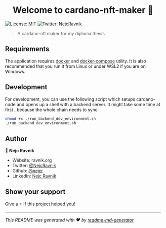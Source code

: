 <h1 align="center">Welcome to cardano-nft-maker 👋</h1>
<p>
  <a href="#" target="_blank">
    <img alt="License: MIT" src="https://img.shields.io/badge/License-MIT-yellow.svg" />
  </a>
  <a href="https://twitter.com/NejcRavnik" target="_blank">
    <img alt="Twitter: NejcRavnik" src="https://img.shields.io/twitter/follow/NejcRavnik.svg?style=social" />
  </a>
</p>

> A cardano-nft maker for my diploma thesis


## Requirements
The application requires [docker](https://www.docker.com/products) and [docker-compose](https://docs.docker.com/compose/install/) utility.  It is also recommended that you run it from 
Linux or under WSL2 if you are on Windows.



## Development
For development, you can use the following script which setups cardano-node and opens up a shell with a backend server.
It might take some time at first , because the whole chain needs to sync
```sh
chmod +x ./run_backend_dev_environment.sh
./run_backend_dev_environment.sh
```

## Author

👤 **Nejc Ravnik**

* Website: ravnik.org
* Twitter: [@NejcRavnik](https://twitter.com/NejcRavnik)
* Github: [@nejcr](https://github.com/nejcr)
* LinkedIn: [Nejc Ravnik](https://linkedin.com/in/nejc-ravnik-92574088)

## Show your support

Give a ⭐️ if this project helped you!

***
_This README was generated with ❤️ by [readme-md-generator](https://github.com/kefranabg/readme-md-generator)_
